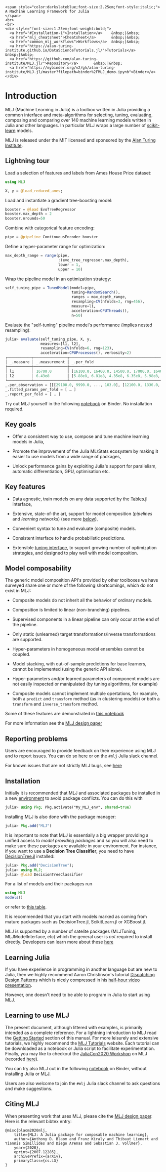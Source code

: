 ```@raw html
<span style="color:darkslateblue;font-size:2.25em;font-style:italic;">
A Machine Learning Framework for Julia
</span>
<br>
<br>
<div style="font-size:1.25em;font-weight:bold;">
  <a href="#Installation-1">Installation</a>    &nbsp;|&nbsp;
  <a href="mlj_cheatsheet">Cheatsheet</a>       &nbsp;|&nbsp;
  <a href="common_mlj_workflows">Workflows</a>  &nbsp;|&nbsp;
  <a href="https://alan-turing-institute.github.io/DataScienceTutorials.jl/">Tutorials</a>       &nbsp;|&nbsp;
  <a href="https://github.com/alan-turing-institute/MLJ.jl/">Repository</a>       &nbsp;|&nbsp;
  <a href="https://mybinder.org/v2/gh/alan-turing-institute/MLJ.jl/master?filepath=binder%2FMLJ_demo.ipynb">Binder</a>
</div>
```

# Introduction

MLJ (Machine Learning in Julia) is a toolbox written in Julia
providing a common interface and meta-algorithms for selecting,
tuning, evaluating, composing and comparing over 140 machine learning
models written in Julia and other languages. In particular MLJ wraps a
large number of [scikit-learn](https://scikit-learn.org/stable/)
models.

MLJ is released under the MIT licensed and sponsored by the [Alan
Turing Institute](https://www.turing.ac.uk/).


## Lightning tour

Load a selection of features and labels from Ames House Price dataset:

```julia
using MLJ

X, y = @load_reduced_ames;
```

Load and instantiate a gradient tree-boosting model:

```julia
booster = @load EvoTreeRegressor
booster.max_depth = 2
booster.nrounds=50
```

Combine with categorical feature encoding:

```julia
pipe = @pipeline ContinuousEncoder booster
```

Define a hyper-parameter range for optimization:

```julia
max_depth_range = range(pipe,
                        :(evo_tree_regressor.max_depth),
                        lower = 1,
                        upper = 10)
```

Wrap the pipeline model in an optimization strategy:

```julia
self_tuning_pipe = TunedModel(model=pipe,
                              tuning=RandomSearch(),
                              ranges = max_depth_range,
                              resampling=CV(nfolds=3, rng=456),
                              measure=l1,
                              acceleration=CPUThreads(),
                              n=50)
```

Evaluate the "self-tuning" pipeline model's performance (implies nested resampling):

```julia
julia> evaluate(self_tuning_pipe, X, y,
                measures=[l1, l2],
                resampling=CV(nfolds=6, rng=123),
                acceleration=CPUProcesses(), verbosity=2)
┌───────────┬───────────────┬────────────────────────────────────────────────────────┐
│ _.measure │ _.measurement │ _.per_fold                                             │
├───────────┼───────────────┼────────────────────────────────────────────────────────┤
│ l1        │ 16700.0       │ [16100.0, 16400.0, 14500.0, 17000.0, 16400.0, 19500.0] │
│ l2        │ 6.43e8        │ [5.88e8, 6.81e8, 4.35e8, 6.35e8, 5.98e8, 9.18e8]       │
└───────────┴───────────────┴────────────────────────────────────────────────────────┘
_.per_observation = [[[29100.0, 9990.0, ..., 103.0], [12100.0, 1330.0, ..., 13200.0], [6490.0, 22000.0, ..., 13800.0], [9090.0, 9530.0, ..., 13900.0], [50800.0, 22700.0, ..., 1550.0], [32800.0, 4940.0, ..., 1110.0]], [[8.45e8, 9.98e7, ..., 10500.0], [1.46e8, 1.77e6, ..., 1.73e8], [4.22e7, 4.86e8, ..., 1.9e8], [8.26e7, 9.09e7, ..., 1.93e8], [2.58e9, 5.13e8, ..., 2.42e6], [1.07e9, 2.44e7, ..., 1.24e6]]]
_.fitted_params_per_fold = [ … ]
_.report_per_fold = [ … ]

```

Try out MLJ yourself in the following
[notebook](https://mybinder.org/v2/gh/alan-turing-institute/MLJ.jl/master?filepath=binder%2FMLJ_demo.ipynb)
on Binder. No installation required.


## Key goals

* Offer a consistent way to use, compose and tune machine learning
  models in Julia,

* Promote the improvement of the Julia ML/Stats ecosystem by making it
  easier to use models from a wide range of packages,

* Unlock performance gains by exploiting Julia's support for
  parallelism, automatic differentiation, GPU, optimisation etc.


## Key features

* Data agnostic, train models on any data supported by the
  [Tables.jl](https://github.com/JuliaData/Tables.jl) interface,

* Extensive, state-of-the art, support for model composition
  (*pipelines* and *learning networks*) (see more
  [below](#model-composability)),

* Convenient syntax to tune and evaluate (composite) models.

* Consistent interface to handle probabilistic predictions.

* Extensible [tuning
  interface](https://github.com/alan-turing-institute/MLJTuning.jl),
  to support growing number of optimization strategies, and designed
  to play well with model composition.


## Model composability

The generic model composition API's provided by other toolboxes we
have surveyed share one or more of the following shortcomings, which
do not exist in MLJ:

- Composite models do not inherit all the behavior of ordinary
  models.

- Composition is limited to linear (non-branching) pipelines.

- Supervised components in a linear pipeline can only occur at the
  end of the pipeline.

- Only static (unlearned) target transformations/inverse
  transformations are supported.

- Hyper-parameters in homogeneous model ensembles cannot be coupled.

- Model stacking, with out-of-sample predictions for base learners,
  cannot be implemented (using the generic API alone).

- Hyper-parameters and/or learned parameters of component models are
  not easily inspected or manipulated (by tuning algorithms, for
  example)
  
- Composite models cannot implement multiple opertations, for example,
  both a `predict` and `transform` method (as in clustering models) or
  both a `transform` and `inverse_transform` method.
  
Some of these features are demonstrated in [this
notebook](https://github.com/ablaom/MachineLearningInJulia2020/blob/master/wow.ipynb)

For more information see the [MLJ design
paper](https://github.com/alan-turing-institute/MLJ.jl/blob/master/paper/paper.md)


## Reporting problems

Users are encouraged to provide feedback on their experience using MLJ
and to report issues. You can do so
[here](https://github.com/alan-turing-institute/MLJ.jl/issues) or on
the `#mlj` Julia slack channel.

For known issues that are not strictly MLJ bugs, see
[here](https://github.com/alan-turing-institute/MLJ.jl#known-issues)


## Installation

Initially it is recommended that MLJ and associated packages be
installed in a new
[environment](https://julialang.github.io/Pkg.jl/v1/environments/) to
avoid package conflicts. You can do this with

```julia
julia> using Pkg; Pkg.activate("My_MLJ_env", shared=true)
```

Installing MLJ is also done with the package manager:

```julia
julia> Pkg.add("MLJ")
```

It is important to note that MLJ is essentially a big wrapper
providing a unified access to _model providing packages_ and so you
will also need to make sure these packages are available in your
environment.  For instance, if you want to use a **Decision Tree
Classifier**, you need to have
[DecisionTree.jl](https://github.com/bensadeghi/DecisionTree.jl)
installed:

```julia
julia> Pkg.add("DecisionTree");
julia> using MLJ;
julia> @load DecisionTreeClassifier
```

For a list of models and their packages run

```julia
using MLJ
models()
```
or refer to [this table](https://github.com/alan-turing-institute/MLJ.jl#list-of-wrapped-models).

It is recommended that you start with models marked as coming from mature
packages such as DecisionTree.jl, ScikitLearn.jl or XGBoost.jl.

MLJ is supported by a number of satelite packages (MLJTuning,
MLJModelInterface, etc) which the general user is *not* required to
install directly. Developers can learn more about these
[here](https://github.com/alan-turing-institute/MLJ.jl/blob/master/ORGANIZATION.md)


## Learning Julia

If you have experience in programming in another language but are new
to Julia, then we highly recommend Aaron Christinson's tutorial
[Dispatching Design
Patterns](https://github.com/ninjaaron/dispatching-design-patterns)
which is nicely compressed in his [half-hour
video presentation](https://live.juliacon.org/talk/JYNERU).

However, one doesn't need to be able to program in Julia to start
using MLJ.

## Learning to use MLJ

The present document, although littered with examples, is primarily
intended as a complete reference. For a lightning introduction to MLJ
read the [Getting Started](@ref) section of this manual. For more
leisurely and extensive tutorials, we highly recommend the [MLJ
Tutorials](https://alan-turing-institute.github.io/DataScienceTutorials.jl/)
website.  Each tutorial can be downloaded as a notebook or Julia
script to facilitate experimentation. Finally, you may like to
checkout the [JuliaCon2020
Workshop](https://github.com/ablaom/MachineLearningInJulia2020) on MLJ
(recorded
[here](https://www.youtube.com/watch?time_continue=27&v=qSWbCn170HU&feature=emb_title)).

You can try also MLJ out in the following
[notebook](https://mybinder.org/v2/gh/alan-turing-institute/MLJ.jl/master?filepath=binder%2FMLJ_demo.ipynb)
on Binder, without installing Julia or MLJ.

Users are also welcome to join the `#mlj` Julia slack channel to ask
questions and make suggestions.


## Citing MLJ

When presenting work that uses MLJ, please cite the [MLJ design
paper](https://arxiv.org/abs/2007.12285). Here is the relevant bibtex entry:

```bitex
@misc{blaom2020mlj,
    title={MLJ: A Julia package for composable machine learning},
    author={Anthony D. Blaom and Franz Kiraly and Thibaut Lienart and Yiannis Simillides and Diego Arenas and Sebastian J. Vollmer},
    year={2020},
    eprint={2007.12285},
    archivePrefix={arXiv},
    primaryClass={cs.LG}
}
```
